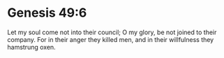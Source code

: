 # Genesis 49:6

Let my soul come not into their council; O my glory, be not joined to their company. For in their anger they killed men, and in their willfulness they hamstrung oxen.
